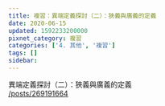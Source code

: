 ```yaml
---
title: 複習：異端定義探討（二）：狹義與廣義的定義
date: 2020-06-15
updated: 1592233200000
pixnet_category: 複習
categories: ['4. 其他', '複習']
tags: []
sidebar: 
---
```


<p>異端定義探討（二）：狹義與廣義的定義<br/>
<a href="/posts/269191664" target="_blank">/posts/269191664</a></p>
<p> </p>
